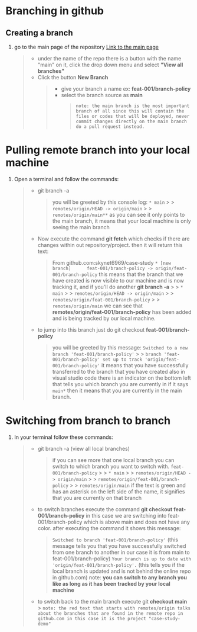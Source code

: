 # Branching in github

## Creating a branch

1. go to the main page of the repository [Link to the main page](https://github.com/rmira-ver1/case-study-demo)
   > - under the name of the repo there is a button with the name "main" on it, click the drop down menu and select **"View all branches"**
   > - Click the button **New Branch**
   >   > - give your branch a name ex: **feat-001/branch-policy**
   >   > - select the branch source as **main**
   >   >   > `note: the main branch is the most important branch of all since this will contain the files or codes that will be deployed, never commit changes directly on the main branch do a pull request instead.`

# Pulling remote branch into your local machine

1. Open a terminal and follow the commands:
   > - git branch -a
   >   > you will be greeted by this console log:
   >   > `* main` > > `remotes/origin/HEAD -> origin/main` > > ` remotes/origin/main**`
   >   > as you can see it only points to the main branch, it means that your local machine is only seeing the main branch
   > - Now execute the command **git fetch** which checks if there are changes within out repository/project. then it will return this text:
   >   > From github.com:skynet6969/case-study
   >   > `* [new branch]      feat-001/branch-policy -> origin/feat-001/branch-policy`
   >   > this means that the branch that we have created is now visible to our machine and is now tracking it, and if you'll do another **git branch -a** > > `* main` > > `remotes/origin/HEAD -> origin/main` > > `remotes/origin/feat-001/branch-policy` > > `remotes/origin/main`
   >   > we can see that **remotes/origin/feat-001/branch-policy** has been added and is being tracked by our local machine.
   > - to jump into this branch just do git checkout **feat-001/branch-policy**
   >   > you will be greeted by this message:
   >   > `Switched to a new branch 'feat-001/branch-policy'` > > `branch 'feat-001/branch-policy' set up to track 'origin/feat-001/branch-policy'`
   >   > it means that you have successfully transferred to the branch that you have created also in visual studio code there is an indicator on the bottom left that tells you which branch you are currently in if it says `main*` then it means that you are currently in the main branch.

# Switching from branch to branch

1. In your terminal follow these commands:
   > - git branch -a (view all local branches)
   >   > if you can see more that one local branch you can switch to which branch you want to switch with.
   >   > `feat-001/branch-policy` > > `* main` > > `remotes/origin/HEAD -> origin/main` > > `remotes/origin/feat-001/branch-policy` > > `remotes/origin/main`
   >   > if the text is green and has an asterisk on the left side of the name, it signifies that you are currently on that branch
   > - to switch branches execute the command **git checkout feat-001/branch-policy** in this case we are switching into feat-001/branch-policy which is above main and does not have any color.
   >   after executing the command it shows this message:
   >   > `Switched to branch 'feat-001/branch-policy'` (this message tells you that you have successfully switched from one branch to another in our case it is from main to feat-001/branch-policy)
   >   > `Your branch is up to date with 'origin/feat-001/branch-policy'.` (this tells you if the local branch is updated and is not behind the online repo in github.com)
   >   > note: **you can switch to any branch you like as long as it has been tracked by your local machine**
   > - to switch back to the main branch execute git **checkout main** > `note: the red text that starts with remotes/origin talks about the branches that are found in the remote repo in github.com in this case it is the project "case-study-demo"`

